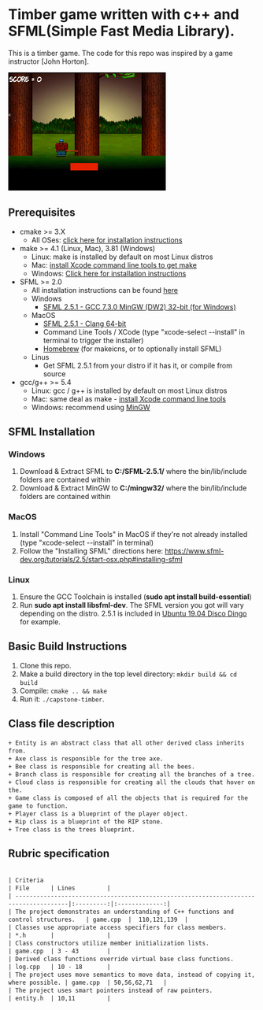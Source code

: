 # Timber game written with c++ and SFML(Simple Fast Media Library).
This is a timber game. The code for this repo was inspired by a game instructor [John Horton].

<img src="graphics/Timber.gif"/>

## Prerequisites
* cmake >= 3.X
  * All OSes: [click here for installation instructions](https://cmake.org/install/)
* make >= 4.1 (Linux, Mac), 3.81 (Windows)
  * Linux: make is installed by default on most Linux distros
  * Mac: [install Xcode command line tools to get make](https://developer.apple.com/xcode/features/)
  * Windows: [Click here for installation instructions](http://gnuwin32.sourceforge.net/packages/make.htm)
* SFML >= 2.0
  * All installation instructions can be found [here](https://www.sfml-dev.org/download/sfml/2.5.1/)
  * Windows
    * [SFML 2.5.1 - GCC 7.3.0 MinGW (DW2) 32-bit (for Windows)](https://www.sfml-dev.org/files/SFML-2.5.1-windows-gcc-7.3.0-mingw-32-bit.zip)
  * MacOS
    * [SFML 2.5.1 - Clang 64-bit](https://www.sfml-dev.org/files/SFML-2.5.1-macOS-clang.tar.gz)
    * Command Line Tools / XCode (type "xcode-select --install" in terminal to trigger the installer)
    * [Homebrew](https://brew.sh/) (for makeicns, or to optionally install SFML)
  * Linus
    * Get SFML 2.5.1 from your distro if it has it, or compile from source
* gcc/g++ >= 5.4
  * Linux: gcc / g++ is installed by default on most Linux distros
  * Mac: same deal as make - [install Xcode command line tools](https://developer.apple.com/xcode/features/)
  * Windows: recommend using [MinGW](http://www.mingw.org/)


## SFML Installation

### Windows

1. Download & Extract SFML to **C:/SFML-2.5.1/** where the bin/lib/include folders are contained within
2. Download & Extract MinGW to **C:/mingw32/** where the bin/lib/include folders are contained within

### MacOS

1. Install "Command Line Tools" in MacOS if they're not already installed (type "xcode-select --install" in terminal)
2. Follow the "Installing SFML" directions here: https://www.sfml-dev.org/tutorials/2.5/start-osx.php#installing-sfml

### Linux
1. Ensure the GCC Toolchain is installed (**sudo apt install build-essential**)
2. Run **sudo apt install libsfml-dev**. The SFML version you got will vary depending on the distro. 2.5.1 is included in [Ubuntu 19.04 Disco Dingo](http://cdimage.ubuntu.com/daily-live/current/HEADER.html) for example.


## Basic Build Instructions

1. Clone this repo.
2. Make a build directory in the top level directory: `mkdir build && cd build`
3. Compile: `cmake .. && make`
4. Run it: `./capstone-timber`.


## Class file description

```
+ Entity is an abstract class that all other derived class inherits from.
+ Axe class is responsible for the tree axe.
+ Bee class is responsible for creating all the bees.
+ Branch class is responsible for creating all the branches of a tree.
+ Cloud class is responsible for creating all the clouds that hover on the.
+ Game class is composed of all the objects that is required for the game to function.
+ Player class is a blueprint of the player object.
+ Rip class is a blueprint of the RIP stone.
+ Tree class is the trees blueprint.

```

## Rubric specification

```

| Criteria                                                                             | File      | Lines         |
| -------------------------------------------------------------------------------------|:---------:|:-------------:|
| The project demonstrates an understanding of C++ functions and control structures.   | game.cpp  |  110,121,139  |
| Classes use appropriate access specifiers for class members.                         | *.h       |               |
| Class constructors utilize member initialization lists.                              | game.cpp  | 3 - 43        |
| Derived class functions override virtual base class functions.                       | log.cpp   | 10 - 18       |
| The project uses move semantics to move data, instead of copying it, where possible. | game.cpp  | 50,56,62,71   |
| The project uses smart pointers instead of raw pointers.                             | entity.h  | 10,11         |


```

